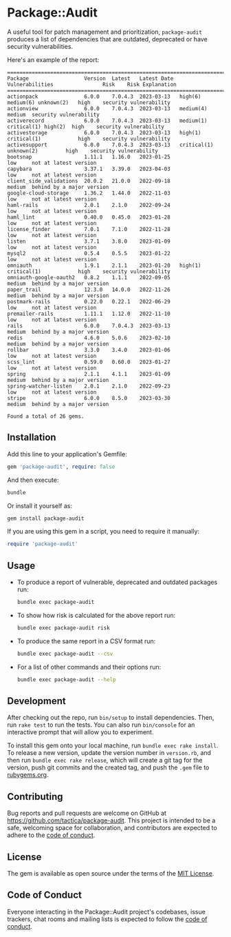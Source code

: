 # Package::Audit

A useful tool for patch management and prioritization, `package-audit` produces a list of dependencies that are outdated, deprecated or have security vulnerabilities.

Here's an example of the report:

```
==================================================================================================================================================
Package                  Version  Latest   Latest Date  Vulnerabilities                Risk    Risk Explanation         
==================================================================================================================================================
actionpack               6.0.0    7.0.4.3  2023-03-13   high(6) medium(6) unknown(2)   high    security vulnerability   
actionview               6.0.0    7.0.4.3  2023-03-13   medium(4)                      medium  security vulnerability   
activerecord             6.0.0    7.0.4.3  2023-03-13   medium(1) critical(1) high(2)  high    security vulnerability   
activestorage            6.0.0    7.0.4.3  2023-03-13   high(1) critical(1)            high    security vulnerability   
activesupport            6.0.0    7.0.4.3  2023-03-13   critical(1) unknown(2)         high    security vulnerability   
bootsnap                 1.11.1   1.16.0   2023-01-25                                  low     not at latest version    
capybara                 3.37.1   3.39.0   2023-04-03                                  low     not at latest version    
client_side_validations  20.0.2   21.0.0   2022-09-18                                  medium  behind by a major version
google-cloud-storage     1.36.2   1.44.0   2022-11-03                                  low     not at latest version    
haml-rails               2.0.1    2.1.0    2022-09-24                                  low     not at latest version    
haml_lint                0.40.0   0.45.0   2023-01-28                                  low     not at latest version    
license_finder           7.0.1    7.1.0    2022-11-28                                  low     not at latest version    
listen                   3.7.1    3.8.0    2023-01-09                                  low     not at latest version    
mysql2                   0.5.4    0.5.5    2023-01-22                                  low     not at latest version    
omniauth                 1.9.1    2.1.1    2023-01-20   high(1) critical(1)            high    security vulnerability   
omniauth-google-oauth2   0.8.2    1.1.1    2022-09-05                                  medium  behind by a major version
paper_trail              12.3.0   14.0.0   2022-11-26                                  medium  behind by a major version
postmark-rails           0.22.0   0.22.1   2022-06-29                                  low     not at latest version    
premailer-rails          1.11.1   1.12.0   2022-11-10                                  low     not at latest version    
rails                    6.0.0    7.0.4.3  2023-03-13                                  medium  behind by a major version
redis                    4.6.0    5.0.6    2023-02-10                                  medium  behind by a major version
rollbar                  3.3.0    3.4.0    2023-01-06                                  low     not at latest version    
scss_lint                0.59.0   0.60.0   2023-01-27                                  low     not at latest version    
spring                   2.1.1    4.1.1    2023-01-09                                  medium  behind by a major version
spring-watcher-listen    2.0.1    2.1.0    2022-09-23                                  low     not at latest version    
stripe                   6.0.0    8.5.0    2023-03-30                                  medium  behind by a major version

Found a total of 26 gems.
```

## Installation

Add this line to your application's Gemfile:

```ruby
gem 'package-audit', require: false
```

And then execute:

```bash
bundle
```

Or install it yourself as:

```bash
gem install package-audit
```

If you are using this gem in a script, you need to require it manually:

```ruby
require 'package-audit'
```

## Usage


* To produce a report of vulnerable, deprecated and outdated packages run:

    ```bash
    bundle exec package-audit
    ```

* To show how risk is calculated for the above report run:

    ```bash
    bundle exec package-audit risk
    ```

* To produce the same report in a CSV format run:

    ```bash
    bundle exec package-audit --csv
    ```

* For a list of other commands and their options run:

    ```bash
    bundle exec package-audit --help
    ```

## Development

After checking out the repo, run `bin/setup` to install dependencies. Then, run `rake test` to run the tests. You can also run `bin/console` for an interactive prompt that will allow you to experiment.

To install this gem onto your local machine, run `bundle exec rake install`. To release a new version, update the version number in `version.rb`, and then run `bundle exec rake release`, which will create a git tag for the version, push git commits and the created tag, and push the `.gem` file to [rubygems.org](https://rubygems.org).

## Contributing

Bug reports and pull requests are welcome on GitHub at https://github.com/tactica/package-audit. This project is intended to be a safe, welcoming space for collaboration, and contributors are expected to adhere to the [code of conduct](https://github.com/[USERNAME]/package-audit/blob/main/CODE_OF_CONDUCT.md).

## License

The gem is available as open source under the terms of the [MIT License](https://opensource.org/licenses/MIT).

## Code of Conduct

Everyone interacting in the Package::Audit project's codebases, issue trackers, chat rooms and mailing lists is expected to follow the [code of conduct](https://github.com/[USERNAME]/package-audit/blob/main/CODE_OF_CONDUCT.md).
